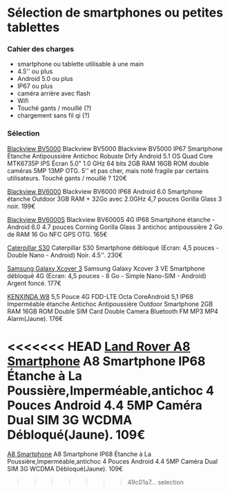 # Sélection de smartphones ou petites tablettes

### Cahier des charges
* smartphone ou tablette utilisable à une main
* 4.5'' ou plus
* Android 5.0 ou plus
* IP67 ou plus
* caméra arrière avec flash
* Wifi
* Touché gants / mouillé (?)
* chargement sans fil qi (?)

### Sélection
[Blackview BV5000](https://www.amazon.fr/Blackview-Smartphone-Antipoussi%C3%A8re-Antichoc-MTK6735P/dp/B01HJSIB5G/ref=sr_1_4?ie=UTF8&qid=1477931303&sr=8-4&keywords=Blackview+BV5000) Blackview BV5000 Blackview BV5000 IP67 Smartphone Étanche Antipoussière Antichoc Robuste Drfy Android 5.1 OS Quad Core MTK6735P IPS Écran 5.0" 1.0 GHz 64 bits 2GB RAM 16GB ROM double caméras 5MP 13MP OTG. 5'' et pas cher, mais noté fragile par certains utilisateurs. Touché gants / mouillé ? 120€

[Blackview BV6000](https://www.amazon.fr/gp/product/B01GSWYGTO/ref=pd_sim_sbs_107_2?ie=UTF8&psc=1&refRID=RGY30CG1XY3687BCNQNT)
Blackview BV6000 IP68 Android 6.0 Smartphone étanche Outdoor 3GB RAM + 32Go avec 2.0GHz 4,7 pouces Gorilla Glass 3 noir. 199€

[Blackview BV6000S](https://www.amazon.fr/Blackview-BV6000S-IP68-Smartphone-%C3%A9tanche/dp/B01JGK28UO/ref=sr_1_16?s=electronics&ie=UTF8&qid=1477990638&sr=1-16&keywords=ip68) Blackview BV6000S 4G IP68 Smartphone étanche - Android 6.0 4.7 pouces Corning Gorilla Glass 3 antichoc antipoussière 2 Go de RAM 16 Go NFC GPS OTG. 165€

[Caterpillar S30](https://www.amazon.fr/Caterpillar-S30-Smartphone-d%C3%A9bloqu%C3%A9-Ecran/dp/B01540G87O/ref=sr_1_3?ie=UTF8&qid=1477931246&sr=8-3&keywords=cat+s30) Caterpillar S30 Smartphone débloqué (Ecran: 4,5 pouces - Double Nano - Android) Noir. 4.5''. 230€

[Samsung Galaxy Xcover 3](https://www.amazon.fr/gp/product/B01FH8MDMW/ref=pd_sim_sbs_107_1?ie=UTF8&psc=1&refRID=ENT3FTC87MF4RVSK4F47) Samsung Galaxy Xcover 3 VE Smartphone débloqué 4G (Ecran: 4,5 pouces - 8 Go - Simple Nano-SIM - Android) Argent foncé. 177€

[KENXINDA W8](https://www.amazon.fr/W8-CoreAndroid-Imperm%C3%A9able-Antipoussi%C3%A8re-Smartphone/dp/B01G56WBJA/ref=sr_1_11?s=electronics&ie=UTF8&qid=1477990638&sr=1-11&keywords=ip68) 5,5 Pouce 4G FDD-LTE Octa CoreAndroid 5,1 IP68 Imperméable étanche Antichoc Antipoussière Outdoor Smartphone 2GB RAM 16GB ROM Double SIM Card Double Camera Bluetooth FM MP3 MP4 Alarm(Jaune). 176€

<<<<<<< HEAD
[Land Rover A8 Smartphone](https://www.amazon.fr/Smartphone-Poussi%C3%A8re-Imperm%C3%A9able-antichoc-D%C3%A9bloqu%C3%A9/dp/B00EZNSUPU/ref=sr_1_14?s=electronics&ie=UTF8&qid=1477990638&sr=1-14&keywords=ip68) A8 Smartphone IP68 Étanche à La Poussière,Imperméable,antichoc 4 Pouces Android 4.4 5MP Caméra Dual SIM 3G WCDMA Débloqué(Jaune). 109€
=======
[A8 Smartphone](https://www.amazon.fr/Smartphone-Poussi%C3%A8re-Imperm%C3%A9able-antichoc-D%C3%A9bloqu%C3%A9/dp/B00EZNSUPU/ref=sr_1_14?s=electronics&ie=UTF8&qid=1477990638&sr=1-14&keywords=ip68) A8 Smartphone IP68 Étanche à La Poussière,Imperméable,antichoc 4 Pouces Android 4.4 5MP Caméra Dual SIM 3G WCDMA Débloqué(Jaune). 109€
>>>>>>> 49c01a7... selection

